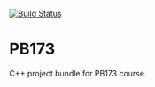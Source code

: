 [![Build Status](https://travis-ci.org/Aiosa/PB173.svg?branch=master)](https://travis-ci.org/Aiosa/PB173)

# PB173

C++ project bundle for PB173 course.
